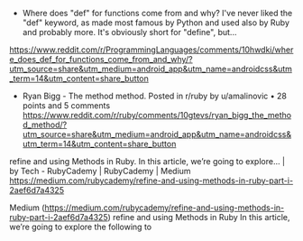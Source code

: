 

* Where does "def" for functions come from and why? I've never liked the "def" keyword, as made most famous by Python and used also by Ruby and probably more. It's obviously short for "define", but...

https://www.reddit.com/r/ProgrammingLanguages/comments/10hwdki/where_does_def_for_functions_come_from_and_why/?utm_source=share&utm_medium=android_app&utm_name=androidcss&utm_term=14&utm_content=share_button

* Ryan Bigg - The method method. Posted in r/ruby by u/amalinovic • 28 points and 5 comments
https://www.reddit.com/r/ruby/comments/10gtevs/ryan_bigg_the_method_method/?utm_source=share&utm_medium=android_app&utm_name=androidcss&utm_term=14&utm_content=share_button

refine and using Methods in Ruby. In this article, we’re going to explore… | by Tech - RubyCademy | RubyCademy | Medium
https://medium.com/rubycademy/refine-and-using-methods-in-ruby-part-i-2aef6d7a4325

Medium (https://medium.com/rubycademy/refine-and-using-methods-in-ruby-part-i-2aef6d7a4325)
refine and using Methods in Ruby
In this article, we’re going to explore the following to


